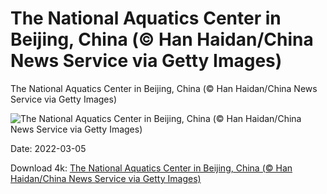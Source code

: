 # The National Aquatics Center in Beijing, China (© Han Haidan/China News Service via Getty Images)

The National Aquatics Center in Beijing, China (© Han Haidan/China News Service via Getty Images)

![The National Aquatics Center in Beijing, China (© Han Haidan/China News Service via Getty Images)](https://bing.com/th?id=OHR.ParalympicCurling_EN-US6499596752_UHD.jpg&w=1024&h=576)

Date: 2022-03-05

Download 4k: [The National Aquatics Center in Beijing, China (© Han Haidan/China News Service via Getty Images)](https://bing.com/th?id=OHR.ParalympicCurling_EN-US6499596752_UHD.jpg)

